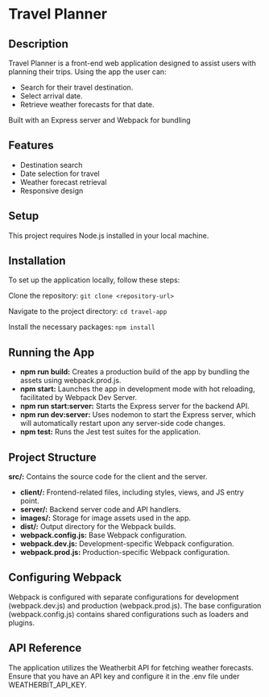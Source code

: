 # Travel Planner

## Description
Travel Planner is a front-end web application designed to assist users with planning their trips. Using the app the user can:

- Search for their travel destination.
- Select arrival date.
- Retrieve weather forecasts for that date. 

Built with an Express server and Webpack for bundling

## Features
- Destination search
- Date selection for travel
- Weather forecast retrieval
- Responsive design

## Setup
This project requires Node.js installed in your local machine.

## Installation
To set up the application locally, follow these steps:

Clone the repository:
```git clone <repository-url>```

Navigate to the project directory:
```cd travel-app```

Install the necessary packages:
```npm install```

## Running the App

- **npm run build:** Creates a production build of the app by bundling the assets using webpack.prod.js.
- **npm start:** Launches the app in development mode with hot reloading, facilitated by Webpack Dev Server.
- **npm run start:server:** Starts the Express server for the backend API.
- **npm run dev:server:** Uses nodemon to start the Express server, which will automatically restart upon any server-side code changes.
- **npm test:** Runs the Jest test suites for the application.

## Project Structure
**src/:** Contains the source code for the client and the server.
- **client/:** Frontend-related files, including styles, views, and JS entry point.
- **server/:** Backend server code and API handlers.
- **images/:** Storage for image assets used in the app.
- **dist/:** Output directory for the Webpack builds.
- **webpack.config.js:** Base Webpack configuration.
- **webpack.dev.js:** Development-specific Webpack configuration.
- **webpack.prod.js:** Production-specific Webpack configuration.

## Configuring Webpack
Webpack is configured with separate configurations for development (webpack.dev.js) and production (webpack.prod.js). The base configuration (webpack.config.js) contains shared configurations such as loaders and plugins.

## API Reference
The application utilizes the Weatherbit API for fetching weather forecasts. Ensure that you have an API key and configure it in the .env file under WEATHERBIT_API_KEY.
